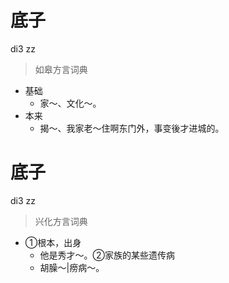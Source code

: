 # 底子
di3 zz
> 如皋方言词典
- 基础
  - 家～、文化～。
- 本来
  - 揭～、我家老～住啊东门外，事变後才进城的。

# 底子
di3 zz
> 兴化方言词典
- ①根本，出身
  - 他是秀才～。②家族的某些遗传病
  - 胡臊～|痨病～。
